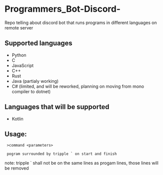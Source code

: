 # Programmers_Bot-Discord-
Repo telling about discord bot that runs  programs in different languages on remote server

## Supported languages
  * Python
  * C
  * JavaScript
  * C++
  * Rust
  * Java (partialy working)
  * C# (limited, and will be reworked, planning on moving from mono compiler to dotnet)
  
## Languages that will be supported
  * Kotlin

## Usage:
```
 >command <parameters>
 
 pogram surrounded by tripple ` on start and finish
```
note: tripple ` shall not be on the same lines as progam lines, those lines will be removed

